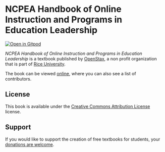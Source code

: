 # NCPEA Handbook of Online Instruction and Programs in Education Leadership

[![Open in Gitpod](https://gitpod.io/button/open-in-gitpod.svg)](https://gitpod.io/from-referrer/)

_NCPEA Handbook of Online Instruction and Programs in Education Leadership_ is a textbook published by [OpenStax](https://openstax.org/), a non profit organization that is part of [Rice University](https://www.rice.edu/).

The book can be viewed [online](https://github.com/cnx-user-books/cnxbook-ncpea-handbook-of-virtual-online-instruction-and-programs-in-education-leadership/releases/latest), where you can also see a list of contributors.

## License
This book is available under the [Creative Commons Attribution License](./LICENSE) license.

## Support
If you would like to support the creation of free textbooks for students, your [donations are welcome](https://riceconnect.rice.edu/donation/support-openstax-banner).
